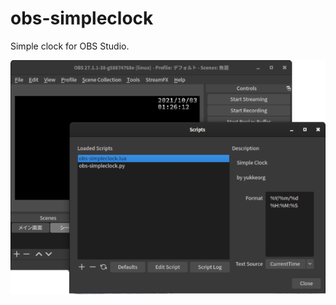 # obs-simpleclock

Simple clock for OBS Studio.

![image](https://raw.githubusercontent.com/yukkeorg/obs-simpleclock/main/docs/image.png)
